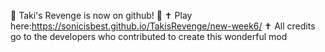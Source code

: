 🥳 Taki's Revenge is now on github! 🥳
✝ Play here:https://sonicisbest.github.io/TakisRevenge/new-week6/ ✝
All credits go to the developers who contributed to create this wonderful mod
